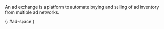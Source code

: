 An ad exchange is a platform to automate buying and selling of ad inventory from multiple ad
networks.

{: #ad-space }
